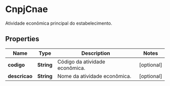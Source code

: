 

# CnpjCnae

Atividade econômica principal do estabelecimento.

## Properties

| Name | Type | Description | Notes |
|------------ | ------------- | ------------- | -------------|
|**codigo** | **String** | Código da atividade econômica. |  [optional] |
|**descricao** | **String** | Nome da atividade econômica. |  [optional] |



